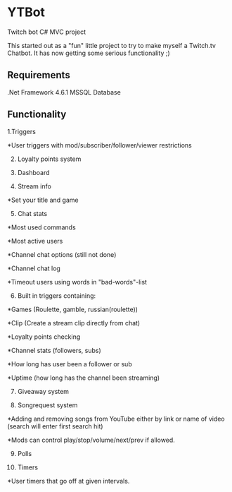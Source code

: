 # YTBot
Twitch bot C# MVC project

This started out as a "fun" little project to try to make myself a Twitch.tv Chatbot.
It has now getting some serious functionality ;)

## Requirements 
.Net Framework 4.6.1
MSSQL Database 


## Functionality
1.Triggers
 
*User triggers with mod/subscriber/follower/viewer restrictions
  
2. Loyalty points system

3. Dashboard

4. Stream info

 *Set your title and game
  
5. Chat stats
  
 *Most used commands
  
 *Most active users
  
 *Channel chat options (still not done)
  
 *Channel chat log
  
 *Timeout users using words in "bad-words"-list
  
6. Built in triggers containing:

*Games (Roulette, gamble, russian(roulette))
 
 *Clip (Create a stream clip directly from chat)
  
 *Loyalty points checking
  
 *Channel stats (followers, subs)

 *How long has user been a follower or sub

 *Uptime (how long has the channel been streaming)
  
7. Giveaway system

8. Songrequest system

 *Adding and removing songs from YouTube either by link or name of video (search will enter first search hit)

 *Mods can control play/stop/volume/next/prev if allowed.

9. Polls
 
10. Timers

 *User timers that go off at given intervals.

